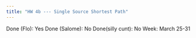 ```yaml
---
title: "HW 4b --- Single Source Shortest Path"
---
```

Done (Flo): Yes
Done (Salome): No
Done(silly cunt): No
Week: March 25-31

